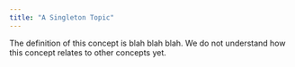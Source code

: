 ```yaml
---
title: "A Singleton Topic"
---
```

The definition of this concept is blah blah blah.
We do not understand how this concept relates to other concepts yet.
